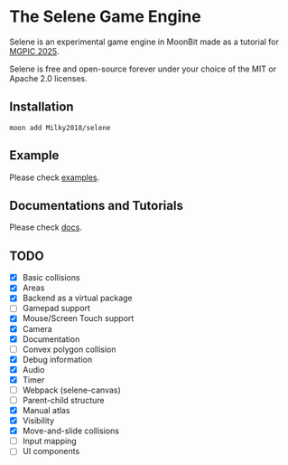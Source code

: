# The Selene Game Engine

Selene is an experimental game engine in MoonBit made as a tutorial for [MGPIC 2025](https://www.moonbitlang.cn/2025-mgpic).

Selene is free and open-source forever under your choice of the MIT or Apache 2.0 licenses.

## Installation

```shell
moon add Milky2018/selene
```

## Example

Please check [examples](https://github.com/Milky2018/selene/tree/main/examples).

## Documentations and Tutorials

Please check [docs](https://github.com/Milky2018/selene/tree/main/docs).

## TODO

- [x] Basic collisions 
- [x] Areas 
- [x] Backend as a virtual package
- [ ] Gamepad support 
- [x] Mouse/Screen Touch support 
- [x] Camera
- [x] Documentation
- [ ] Convex polygon collision
- [x] Debug information
- [x] Audio
- [x] Timer
- [ ] Webpack (selene-canvas)
- [ ] Parent-child structure
- [x] Manual atlas
- [x] Visibility 
- [x] Move-and-slide collisions
- [ ] Input mapping
- [ ] UI components 
